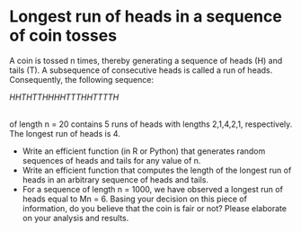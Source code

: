 # Longest run of heads in a sequence of coin tosses
A coin is tossed n times, thereby generating a sequence of heads (H) and tails (T). A subsequence of consecutive heads is called a run of heads. Consequently, the following sequence: 
<br/>

$HHTHTTHHHHTTTHHTTTTH$

<br/>
of length n = 20 contains 5 runs of heads with lengths 2,1,4,2,1, respectively. The longest run of heads is 4.

-  Write an efficient function (in R or Python) that generates random sequences of heads and tails for any value of n.
-  Write an efficient function that computes the length of the longest run of heads in an arbitrary sequence of heads and tails.
-  For a sequence of length n = 1000, we have observed a longest run of heads equal to Mn = 6. Basing your decision on this piece of information, do you believe that the coin is fair or not? Please elaborate on your analysis and results.
